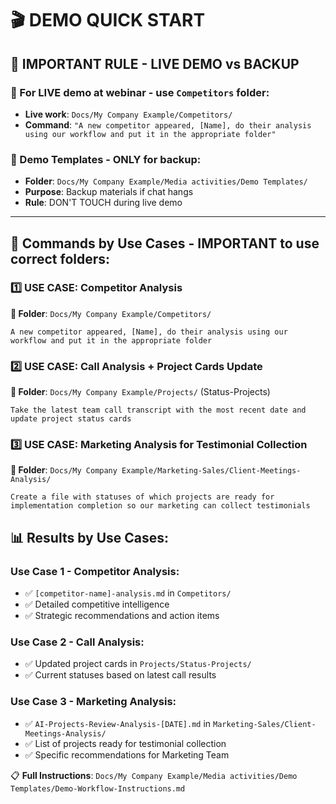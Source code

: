 # 🎬 DEMO QUICK START

## 🚨 **IMPORTANT RULE - LIVE DEMO vs BACKUP**

### **📁 For LIVE demo at webinar - use `Competitors` folder**:
- **Live work**: `Docs/My Company Example/Competitors/` 
- **Command**: `"A new competitor appeared, [Name], do their analysis using our workflow and put it in the appropriate folder"`

### **📁 Demo Templates - ONLY for backup**:
- **Folder**: `Docs/My Company Example/Media activities/Demo Templates/`
- **Purpose**: Backup materials if chat hangs
- **Rule**: DON'T TOUCH during live demo

---

## 🎯 **Commands by Use Cases - IMPORTANT to use correct folders:**

### 1️⃣ **USE CASE: Competitor Analysis**
**📁 Folder**: `Docs/My Company Example/Competitors/`
```
A new competitor appeared, [Name], do their analysis using our workflow and put it in the appropriate folder
```

### 2️⃣ **USE CASE: Call Analysis + Project Cards Update**
**📁 Folder**: `Docs/My Company Example/Projects/` (Status-Projects)
```
Take the latest team call transcript with the most recent date and update project status cards
```

### 3️⃣ **USE CASE: Marketing Analysis for Testimonial Collection**
**📁 Folder**: `Docs/My Company Example/Marketing-Sales/Client-Meetings-Analysis/`
```
Create a file with statuses of which projects are ready for implementation completion so our marketing can collect testimonials
```

## 📊 **Results by Use Cases:**

### **Use Case 1 - Competitor Analysis**:
- ✅ `[competitor-name]-analysis.md` in `Competitors/`
- ✅ Detailed competitive intelligence
- ✅ Strategic recommendations and action items

### **Use Case 2 - Call Analysis**:
- ✅ Updated project cards in `Projects/Status-Projects/`
- ✅ Current statuses based on latest call results

### **Use Case 3 - Marketing Analysis**:
- ✅ `AI-Projects-Review-Analysis-[DATE].md` in `Marketing-Sales/Client-Meetings-Analysis/`
- ✅ List of projects ready for testimonial collection
- ✅ Specific recommendations for Marketing Team

📋 **Full Instructions**: `Docs/My Company Example/Media activities/Demo Templates/Demo-Workflow-Instructions.md`
